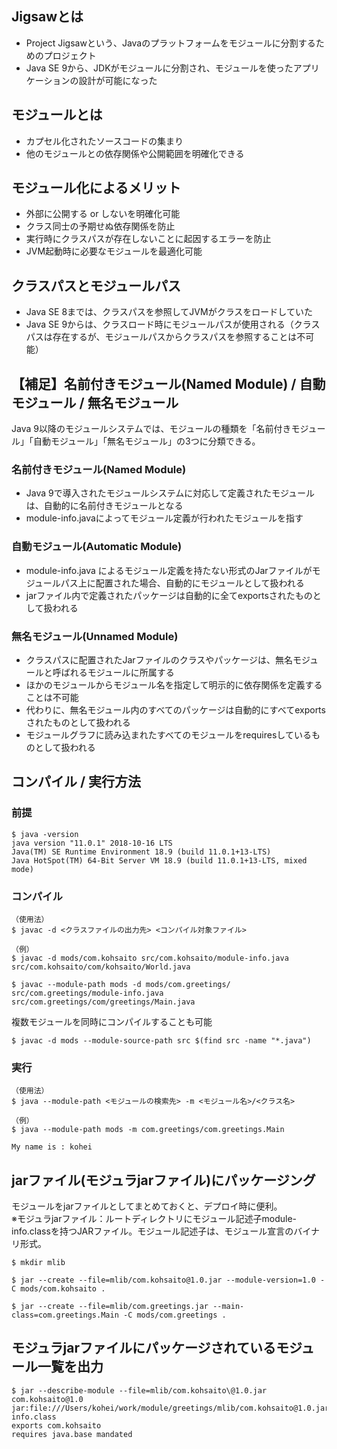 ## Jigsawとは
 - Project Jigsawという、Javaのプラットフォームをモジュールに分割するためのプロジェクト
 - Java SE 9から、JDKがモジュールに分割され、モジュールを使ったアプリケーションの設計が可能になった

## モジュールとは
 - カプセル化されたソースコードの集まり
 - 他のモジュールとの依存関係や公開範囲を明確化できる

## モジュール化によるメリット
 - 外部に公開する or しないを明確化可能
 - クラス同士の予期せぬ依存関係を防止
 - 実行時にクラスパスが存在しないことに起因するエラーを防止
 - JVM起動時に必要なモジュールを最適化可能

## クラスパスとモジュールパス
 - Java SE 8までは、クラスパスを参照してJVMがクラスをロードしていた
 - Java SE 9からは、クラスロード時にモジュールパスが使用される（クラスパスは存在するが、モジュールパスからクラスパスを参照することは不可能）

## 【補足】名前付きモジュール(Named Module) / 自動モジュール / 無名モジュール
Java 9以降のモジュールシステムでは、モジュールの種類を「名前付きモジュール」「自動モジュール」「無名モジュール」の3つに分類できる。

### 名前付きモジュール(Named Module)
 - Java 9で導入されたモジュールシステムに対応して定義されたモジュールは、自動的に名前付きモジュールとなる
 - module-info.javaによってモジュール定義が行われたモジュールを指す

### 自動モジュール(Automatic Module)
 - module-info.java によるモジュール定義を持たない形式のJarファイルがモジュールパス上に配置された場合、自動的にモジュールとして扱われる
 - jarファイル内で定義されたパッケージは自動的に全てexportsされたものとして扱われる

### 無名モジュール(Unnamed Module)
 - クラスパスに配置されたJarファイルのクラスやパッケージは、無名モジュールと呼ばれるモジュールに所属する
 - ほかのモジュールからモジュール名を指定して明示的に依存関係を定義することは不可能
 - 代わりに、無名モジュール内のすべてのパッケージは自動的にすべてexportsされたものとして扱われる
 - モジュールグラフに読み込まれたすべてのモジュールをrequiresしているものとして扱われる

## コンパイル / 実行方法

### 前提
```
$ java -version
java version "11.0.1" 2018-10-16 LTS
Java(TM) SE Runtime Environment 18.9 (build 11.0.1+13-LTS)
Java HotSpot(TM) 64-Bit Server VM 18.9 (build 11.0.1+13-LTS, mixed mode)
```
### コンパイル
```
（使用法）
$ javac -d <クラスファイルの出力先> <コンパイル対象ファイル>

（例）
$ javac -d mods/com.kohsaito src/com.kohsaito/module-info.java src/com.kohsaito/com/kohsaito/World.java

$ javac --module-path mods -d mods/com.greetings/ src/com.greetings/module-info.java src/com.greetings/com/greetings/Main.java
```

複数モジュールを同時にコンパイルすることも可能
```
$ javac -d mods --module-source-path src $(find src -name "*.java")
```

### 実行
```
（使用法）
$ java --module-path <モジュールの検索先> -m <モジュール名>/<クラス名>

（例）
$ java --module-path mods -m com.greetings/com.greetings.Main

My name is : kohei
```

## jarファイル(モジュラjarファイル)にパッケージング
モジュールをjarファイルとしてまとめておくと、デプロイ時に便利。<br>
※モジュラjarファイル：ルートディレクトリにモジュール記述子module-info.classを持つJARファイル。モジュール記述子は、モジュール宣言のバイナリ形式。

```
$ mkdir mlib

$ jar --create --file=mlib/com.kohsaito@1.0.jar --module-version=1.0 -C mods/com.kohsaito .

$ jar --create --file=mlib/com.greetings.jar --main-class=com.greetings.Main -C mods/com.greetings .
```

## モジュラjarファイルにパッケージされているモジュール一覧を出力
```
$ jar --describe-module --file=mlib/com.kohsaito\@1.0.jar 
com.kohsaito@1.0 jar:file:///Users/kohei/work/module/greetings/mlib/com.kohsaito@1.0.jar/!module-info.class
exports com.kohsaito
requires java.base mandated
```
